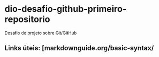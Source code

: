 # dio-desafio-github-primeiro-repositorio
Desafio de projeto sobre Git/GitHub

## Links úteis: [markdownguide.org/basic-syntax/
